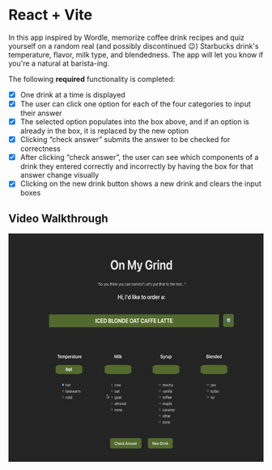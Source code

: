# React + Vite

In this app inspired by Wordle, memorize coffee drink recipes and quiz yourself on a random real (and possibly discontinued 😉) Starbucks drink's temperature, flavor, milk type, and blendedness. The app will let you know if you're a natural at barista-ing.

The following **required** functionality is completed:

- [x] One drink at a time is displayed
- [x] The user can click one option for each of the four categories to input their answer
- [x] The selected option populates into the box above, and if an option is already in the box, it is replaced by the new option
- [x] Clicking “check answer” submits the answer to be checked for correctness
- [x] After clicking “check answer”, the user can see which components of a drink they entered correctly and incorrectly by having the box for that answer change visually
- [x] Clicking on the new drink button shows a new drink and clears the input boxes

## Video Walkthrough

<img text-align="center" src='/web102_lab3_result.gif' title='Video Walkthrough' width='' alt='Video Walkthrough' width="300" height="450"/>
